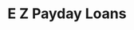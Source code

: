 ---
title: E Z Payday Loans
slug: e-z-payday-loans
updated-on: '2024-05-30T13:44:31.749Z'
created-on: '2024-05-30T13:41:46.671Z'
published-on: '2024-05-30T13:54:32.469Z'
f_city-state-2:
- cms/city/gilbert-az.md
- cms/city/topeka-ks.md
- cms/city/lawrence-ks.md
- cms/city/columbia-mo.md
f_locations:
- cms/payday-loan/e-z-payday-loans-16324.md
- cms/payday-loan/e-z-payday-loans-16325.md
- cms/payday-loan/e-z-payday-loans-16326.md
- cms/payday-loan/e-z-payday-loans-16327.md
- cms/payday-loan/e-z-payday-loans-16328.md
f_states:
- cms/state/arizona.md
- cms/state/kansas.md
- cms/state/missouri.md
layout: '[company].html'
tags: company
---